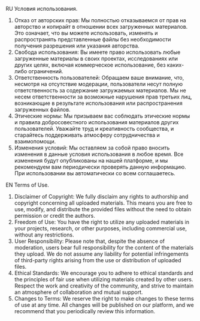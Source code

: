 RU
Условия использования.

 1. Отказ от авторских прав: Мы полностью отказываемся от прав на авторство и копирайт в отношении всех загруженных материалов. Это означает, что вы можете использовать, изменять и распространять представленные файлы без необходимости получения разрешения или указания авторства.
 2. Свобода использования: Вы имеете право использовать любые загруженные материалы в своих проектах, исследованиях или других целях, включая коммерческое использование, без каких-либо ограничений.
 3. Ответственность пользователей: Обращаем ваше внимание, что, несмотря на отсутствие модерации, пользователи несут полную ответственность за содержание загружаемых материалов. Мы не несем ответственности за возможные нарушения прав третьих лиц, возникающие в результате использования или распространения загруженных файлов.
 4. Этические нормы: Мы призываем вас соблюдать этические нормы и правила добросовестного использования материалов других пользователей. Уважайте труд и креативность сообщества, и старайтесь поддерживать атмосферу сотрудничества и взаимопомощи.
 5. Изменения условий: Мы оставляем за собой право вносить изменения в данные условия использования в любое время. Все изменения будут опубликованы на нашей платформе, и мы рекомендуем вам периодически проверять данную информацию.
При использовании вы автоматически со всем соглашаетесь.

EN
Terms of Use.

 1. Disclaimer of Copyright: We fully disclaim any rights to authorship and copyright concerning all uploaded materials. This means you are free to use, modify, and distribute the provided files without the need to obtain permission or credit the authors.
 2. Freedom of Use: You have the right to utilize any uploaded materials in your projects, research, or other purposes, including commercial use, without any restrictions.
 3. User Responsibility: Please note that, despite the absence of moderation, users bear full responsibility for the content of the materials they upload. We do not assume any liability for potential infringements of third-party rights arising from the use or distribution of uploaded files.
 4. Ethical Standards: We encourage you to adhere to ethical standards and the principles of fair use when utilizing materials created by other users. Respect the work and creativity of the community, and strive to maintain an atmosphere of collaboration and mutual support.
 5. Changes to Terms: We reserve the right to make changes to these terms of use at any time. All changes will be published on our platform, and we recommend that you periodically review this information.
